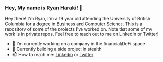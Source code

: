 ### Hey, My name is Ryan Haraki! 👋

Hey there! I'm Ryan, I'm a 19 year old attending the University of British Columbia for a degree in Business and Computer Science. This is a repository of some of the projects I've worked on. Note that some of my work is in private repos. Feel free to reach out to me on LinkedIn or Twitter!

- 🌱 I’m currently working on a company in the financial/DeFi space
- 👯 Currently building a side project in stealth
- 📫 How to reach me: [Linkedin](https://www.linkedin.com/in/ryan-haraki-2432641a5/) or [Twitter](https://twitter.com/techtomorrow_)
